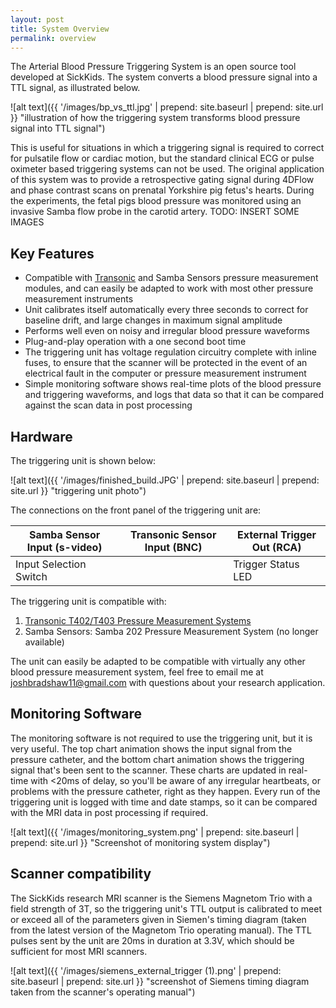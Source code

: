 ```yaml
---
layout: post
title: System Overview
permalink: overview
---
```


The Arterial Blood Pressure Triggering System is an open source tool developed at SickKids. The system converts a blood pressure signal into a TTL signal, as illustrated below.

![alt text]({{ '/images/bp_vs_ttl.jpg' | prepend: site.baseurl | prepend: site.url }} "illustration of how the triggering system transforms blood pressure signal into TTL signal")

This is useful for situations in which a triggering signal is required to correct for pulsatile flow or cardiac motion, but the standard clinical ECG or pulse oximeter based triggering systems can not be used. The original application of this system was to provide a retrospective gating signal during 4DFlow and phase contrast scans on prenatal Yorkshire pig fetus's hearts. During the experiments, the fetal pigs blood pressure was monitored using an invasive Samba flow probe in the carotid artery. TODO: INSERT SOME IMAGES

## Key Features

* Compatible with [Transonic](http://www.transonic.com/products/research/product/t402t403-multi-channel-research-consoles/) and Samba Sensors pressure measurement modules, and can easily be adapted to work with most other pressure measurement instruments
* Unit calibrates itself automatically every three seconds to correct for baseline drift, and large changes in maximum signal amplitude
* Performs well even on noisy and irregular blood pressure waveforms
* Plug-and-play operation with a one second boot time
* The triggering unit has voltage regulation circuitry complete with inline fuses, to ensure that the scanner will be protected in the event of an electrical fault in the computer or pressure measurement instrument
* Simple monitoring software shows real-time plots of the blood pressure and triggering waveforms, and logs that data so that it can be compared against the scan data in post processing

## Hardware

The triggering unit is shown below:

![alt text]({{ '/images/finished_build.JPG' | prepend: site.baseurl | prepend: site.url }}  "triggering unit photo")

The connections on the front panel of the triggering unit are:

Samba Sensor Input (s-video)  | Transonic Sensor Input (BNC) | External Trigger Out (RCA) 
----------------------------- | ---------------------------- | --------------------------
Input Selection Switch        |                              | Trigger Status LED

The triggering unit is compatible with:
1. [Transonic T402/T403 Pressure Measurement Systems](http://www.transonic.com/products/research/product/t402t403-multi-channel-research-consoles/)
2. Samba Sensors: Samba 202 Pressure Measurement System (no longer available)

The unit can easily be adapted to be compatible with virtually any other blood pressure measurement system, feel free to email me at joshbradshaw11@gmail.com with questions about your research application.

## Monitoring Software

The monitoring software is not required to use the triggering unit, but it is very useful. The top chart animation shows the input signal from the pressure catheter, and the bottom chart animation shows the triggering signal that's been sent to the scanner. These charts are updated in real-time with <20ms of delay, so you'll be aware of any irregular heartbeats, or problems with the pressure catheter, right as they happen. Every run of the triggering unit is logged with time and date stamps, so it can be compared with the MRI data in post processing if required.

![alt text]({{ '/images/monitoring_system.png' | prepend: site.baseurl | prepend: site.url }} "Screenshot of monitoring system display")

## Scanner compatibility

The SickKids research MRI scanner is the Siemens Magnetom Trio with a field strength of 3T, so the triggering unit's TTL output is calibrated to meet or exceed all of the parameters given in Siemen's timing diagram (taken from the latest version of the Magnetom Trio operating manual). The TTL pulses sent by the unit are 20ms in duration at 3.3V, which should be sufficient for most MRI scanners.

![alt text]({{ '/images/siemens_external_trigger (1).png'  | prepend: site.baseurl | prepend: site.url }}  "screenshot of Siemens timing diagram taken from the scanner's operating manual")